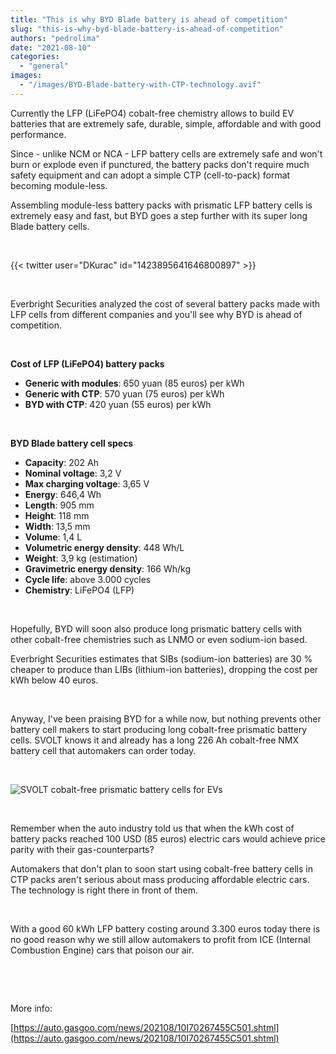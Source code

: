 ```yaml
---
title: "This is why BYD Blade battery is ahead of competition"
slug: "this-is-why-byd-blade-battery-is-ahead-of-competition"
authors: "pedrolima"
date: "2021-08-10"
categories: 
  - "general"
images: 
  - "/images/BYD-Blade-battery-with-CTP-technology.avif"
---
```


Currently the LFP (LiFePO4) cobalt-free chemistry allows to build EV batteries that are extremely safe, durable, simple, affordable and with good performance.

Since - unlike NCM or NCA - LFP battery cells are extremely safe and won't burn or explode even if punctured, the battery packs don't require much safety equipment and can adopt a simple CTP (cell-to-pack) format becoming module-less.

Assembling module-less battery packs with prismatic LFP battery cells is extremely easy and fast, but BYD goes a step further with its super long Blade battery cells.

 

{{< twitter user="DKurac" id="1423895641646800897" >}}

 

Everbright Securities analyzed the cost of several battery packs made with LFP cells from different companies and you'll see why BYD is ahead of competition.

 

**Cost of LFP (LiFePO4) battery packs**

- **Generic with modules**: 650 yuan (85 euros) per kWh
- **Generic with CTP**: 570 yuan (75 euros) per kWh
- **BYD with CTP**: 420 yuan (55 euros) per kWh

 

**BYD Blade battery cell specs**

- **Capacity**: 202 Ah
- **Nominal voltage**: 3,2 V
- **Max charging voltage**: 3,65 V
- **Energy**: 646,4 Wh
- **Length**: 905 mm
- **Height**: 118 mm
- **Width**: 13,5 mm
- **Volume**: 1,4 L
- **Volumetric energy density**: 448 Wh/L
- **Weight**: 3,9 kg (estimation)
- **Gravimetric energy density**: 166 Wh/kg
- **Cycle life**: above 3.000 cycles
- **Chemistry**: LiFePO4 (LFP)

 

Hopefully, BYD will soon also produce long prismatic battery cells with other cobalt-free chemistries such as LNMO or even sodium-ion based.

Everbright Securities estimates that SIBs (sodium-ion batteries) are 30 % cheaper to produce than LIBs (lithium-ion batteries), dropping the cost per kWh below 40 euros.

 

Anyway, I've been praising BYD for a while now, but nothing prevents other battery cell makers to start producing long cobalt-free prismatic battery cells. SVOLT knows it and already has a long 226 Ah cobalt-free NMX battery cell that automakers can order today.

 

![SVOLT cobalt-free prismatic battery cells for EVs](images/SVOLT-cobalt-free-prismatic-battery-cells-for-EVs.avif)

 

Remember when the auto industry told us that when the kWh cost of battery packs reached 100 USD (85 euros) electric cars would achieve price parity with their gas-counterparts?

Automakers that don't plan to soon start using cobalt-free battery cells in CTP packs aren't serious about mass producing affordable electric cars. The technology is right there in front of them.

 

With a good 60 kWh LFP battery costing around 3.300 euros today there is no good reason why we still allow automakers to profit from ICE (Internal Combustion Engine) cars that poison our air.

 

 

More info:

[https://auto.gasgoo.com/news/202108/10I70267455C501.shtml](https://auto.gasgoo.com/news/202108/10I70267455C501.shtml)
